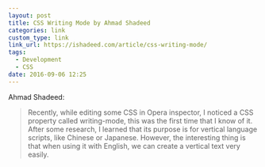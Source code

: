 ```yaml
---
layout: post
title: CSS Writing Mode by Ahmad Shadeed
categories: link
custom_type: link
link_url: https://ishadeed.com/article/css-writing-mode/
tags:
  - Development
  - CSS
date: 2016-09-06 12:25
---
```

Ahmad Shadeed:

> Recently, while editing some CSS in Opera inspector, I noticed a CSS property called writing-mode, this was the first time that I know of it. After some research, I learned that its purpose is for vertical language scripts, like Chinese or Japanese. However, the interesting thing is that when using it with English, we can create a vertical text very easily.